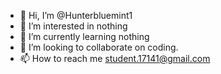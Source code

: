 - 👋 Hi, I’m @Hunterbluemint1
- 👀 I’m interested in nothing
- 🌱 I’m currently learning nothing
- 💞️ I’m looking to collaborate on coding.
- 📫 How to reach me student.17141@gmail.com


<!---
Hunterbluemint1/Hunterbluemint1 is a ✨ special ✨ repository because its `README.md` (this file) appears on your GitHub profile.
You can click the Preview link to take a look at your changes.
--->

